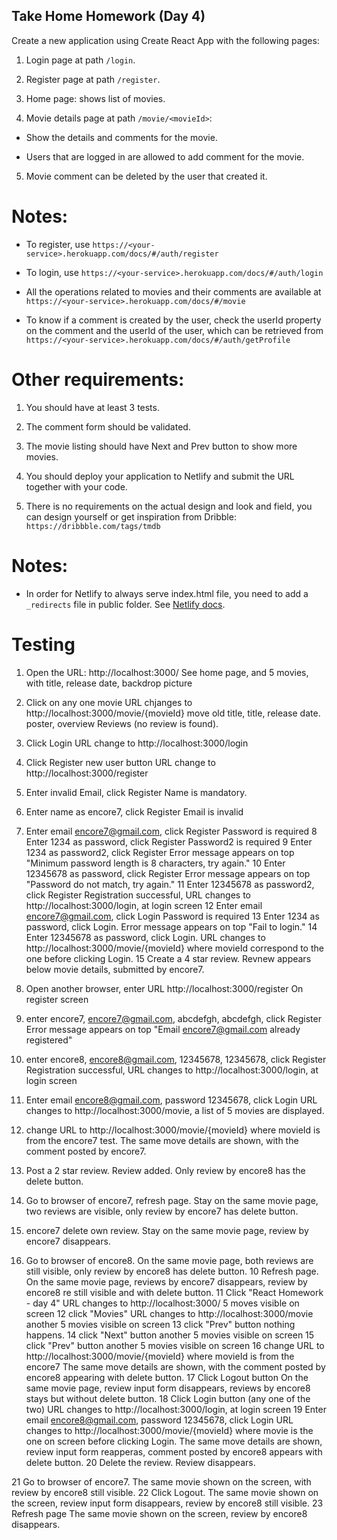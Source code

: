 ## Take Home Homework (Day 4)

Create a new application using Create React App with the following pages:

1. Login page at path `/login`.

2. Register page at path `/register`.

3. Home page: shows list of movies.

4. Movie details page at path `/movie/<movieId>`:

- Show the details and comments for the movie.

- Users that are logged in are allowed to add comment for the movie.

5. Movie comment can be deleted by the user that created it.

# Notes:

- To register, use `https://<your-service>.herokuapp.com/docs/#/auth/register`

- To login, use `https://<your-service>.herokuapp.com/docs/#/auth/login`

- All the operations related to movies and their comments are available at
`https://<your-service>.herokuapp.com/docs/#/movie`

- To know if a comment is created by the user, check the userId property on the 
comment and the userId of the user, which can be retrieved from
`https://<your-service>.herokuapp.com/docs/#/auth/getProfile`

# Other requirements:
1. You should have at least 3 tests.

1. The comment form should be validated.

1. The movie listing should have Next and Prev button to show more movies.

1. You should deploy your application to Netlify and submit the URL together with your code.

1. There is no requirements on the actual design and look and field, you can design yourself 
or get inspiration from Dribble: `https://dribbble.com/tags/tmdb`

# Notes:
- In order for Netlify to always serve index.html file, you need to add a 
`_redirects` file in public folder.  See [Netlify docs](https://www.netlify.com/blog/2016/07/22/deploy-react-apps-in-less-than-30-seconds/?_ga=2.249985294.969834175.1629299695-714944149.1629299695).

# Testing

1. Open the URL: http://localhost:3000/
   See home page, and 5 movies, with title, release date, backdrop picture
2. Click on any one movie 
   URL chjanges to http://localhost:3000/movie/{movieId}
   move old title, title, release date. poster, overview
   Reviews (no review is found).
3. Click Login
   URL change to http://localhost:3000/login
4. Click Register new user button
   URL change to http://localhost:3000/register
5. Enter invalid Email, click Register
   Name is mandatory.
6. Enter name as encore7, click Register
   Email is invalid
7. Enter email encore7@gmail.com, click Register
   Password is required
8  Enter 1234 as password, click Register
   Password2 is required
9  Enter 1234 as password2, click Register
   Error message appears on top "Minimum password length is 8 characters, try again."
10 Enter 12345678 as password, click Register
   Error message appears on top "Password do not match, try again."
11 Enter 12345678 as password2, click Register
   Registration successful, URL changes to http://localhost:3000/login, at login screen
12 Enter email encore7@gmail.com, click Login
   Password is required
13 Enter 1234 as password, click Login.
   Error message appears on top "Fail to login."
14 Enter 12345678 as password, click Login.
   URL changes to http://localhost:3000/movie/{movieId} where
   movieId correspond to the one before clicking Login.
15 Create a 4 star review.
   Revnew appears below movie details, submitted by encore7.

1. Open another browser, enter URL http://localhost:3000/register
   On register screen
2. enter encore7, encore7@gmail.com, abcdefgh, abcdefgh, click Register
   Error message appears on top "Email encore7@gmail.com already registered"
3. enter encore8, encore8@gmail.com, 12345678, 12345678, click Register
   Registration successful, URL changes to http://localhost:3000/login, at login screen
4. Enter email encore8@gmail.com, password 12345678, click Login
   URL changes to http://localhost:3000/movie, a list of 5 movies are displayed.
5. change URL to http://localhost:3000/movie/{movieId} where movieId is from the encore7 test.
   The same move details are shown, with the comment posted by encore7.
6. Post a 2 star review.
   Review added.  Only review by encore8 has the delete button.

7. Go to browser of encore7, refresh page.
   Stay on the same movie page, two reviews are visible, only review by encore7 has delete button.
8. encore7 delete own review.
   Stay on the same movie page, review by encore7 disappears.

9. Go to browser of encore8.
   On the same movie page, both reviews are still visible, only review by encore8 has delete button.
10 Refresh page.
   On the same movie page, reviews by encore7 disappears, review by encore8 re still visible and with delete button.
11 Click "React Homework - day 4"
   URL changes to http://localhost:3000/
   5 moves visible on screen
12 click "Movies"
   URL changes to http://localhost:3000/movie
   another 5 movies visible on screen
13 click "Prev" button
   nothing happens.
14 click "Next" button
   another 5 movies visible on screen
15 click "Prev" button
   another 5 movies visible on screen
16 change URL to http://localhost:3000/movie/{movieId} where movieId is from the encore7
   The same move details are shown, with the comment posted by encore8 appearing with delete button.
17 Click Logout button
   On the same movie page, review input form disappears, reviews by encore8 stays but without delete button.
18 Click Login button (any one of the two)
   URL changes to http://localhost:3000/login, at login screen
19 Enter email encore8@gmail.com, password 12345678, click Login
   URL changes to http://localhost:3000/movie/{movieId} where movie is the one on screen before clicking Login.
   The same move details are shown, review input form reapperas, 
   comment posted by encore8 appears with delete button.
20 Delete the review.
   Review disappears.

21 Go to browser of encore7.
   The same movie shown on the screen, with review by encore8 still visible.
22 Click Logout.
   The same movie shown on the screen, review input form disappears, review by encore8 still visible.
23 Refresh page
   The same movie shown on the screen, review by encore8 disappears.

